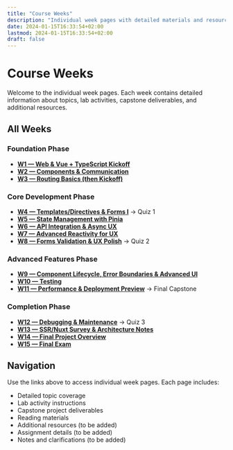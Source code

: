 ```yaml
---
title: "Course Weeks"
description: "Individual week pages with detailed materials and resources"
date: 2024-01-15T16:33:54+02:00
lastmod: 2024-01-15T16:33:54+02:00
draft: false
---
```


# Course Weeks

Welcome to the individual week pages. Each week contains detailed information about topics, lab activities, capstone deliverables, and additional resources.

## All Weeks

### Foundation Phase
- **[W1 — Web & Vue + TypeScript Kickoff](/weeks/w1/)**
- **[W2 — Components & Communication](/weeks/w2/)**
- **[W3 — Routing Basics (then Kickoff)](/weeks/w3/)**

### Core Development Phase
- **[W4 — Templates/Directives & Forms I](/weeks/w4/)** → Quiz 1
- **[W5 — State Management with Pinia](/weeks/w5/)**
- **[W6 — API Integration & Async UX](/weeks/w6/)**
- **[W7 — Advanced Reactivity for UX](/weeks/w7/)**
- **[W8 — Forms Validation & UX Polish](/weeks/w8/)** → Quiz 2

### Advanced Features Phase
- **[W9 — Component Lifecycle, Error Boundaries & Advanced UI](/weeks/w9/)**
- **[W10 — Testing](/weeks/w10/)**
- **[W11 — Performance & Deployment Preview](/weeks/w11/)** → Final Capstone

### Completion Phase
- **[W12 — Debugging & Maintenance](/weeks/w12/)** → Quiz 3
- **[W13 — SSR/Nuxt Survey & Architecture Notes](/weeks/w13/)**
- **[W14 — Final Project Overview](/weeks/w14/)**
- **[W15 — Final Exam](/weeks/w15/)**

## Navigation

Use the links above to access individual week pages. Each page includes:
- Detailed topic coverage
- Lab activity instructions
- Capstone project deliverables
- Reading materials
- Additional resources (to be added)
- Assignment details (to be added)
- Notes and clarifications (to be added)

